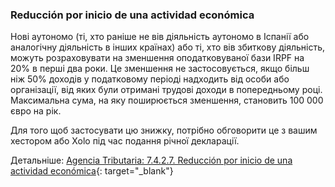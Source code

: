 ### Reducción por inicio de una actividad económica

Нові аутономо (ті, хто раніше не вів діяльність аутономо в Іспанії або аналогічну діяльність в інших країнах) або ті,
хто вів збиткову діяльність, можуть розраховувати на зменшення оподатковуваної бази IRPF на 20% в перші два роки. Це
зменшення не застосовується, якщо більш ніж 50% доходів у податковому періоді надходить від особи або організації, від
яких були отримані трудові доходи в попередньому році. Максимальна сума, на яку поширюється зменшення, становить 100 000
євро на рік.

Для того щоб застосувати цю знижку, потрібно обговорити це з вашим хестором або Xolo під час подання річної декларації.

Детальніше: [Agencia Tributaria: 7.4.2.7. Reducción por inicio de una actividad económica](https://sede.agenciatributaria.gob.es/Sede/ayuda/manuales-videos-folletos/manuales-ayuda-presentacion/irpf-2022/7-cumplimentacion-irpf/7_4-rendimientos-actividades-economicas/7_4_2-regimen-estimacion-directa/7_4_2_7-reduccion-inicio-actividad-economica.html){:
target="_blank"}
